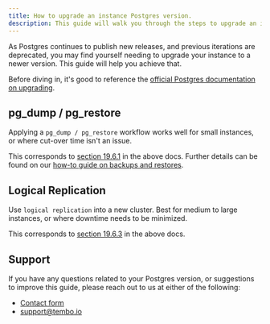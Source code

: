 ```yaml
---
title: How to upgrade an instance Postgres version.
description: This guide will walk you through the steps to upgrade an instance of Postgres to a newer version.
---
```


As Postgres continues to publish new releases, and previous iterations are deprecated, you may find yourself needing to upgrade your instance to a newer version. This guide will help you achieve that.

Before diving in, it's good to reference the [official Postgres documentation on upgrading](https://www.postgresql.org/docs/current/upgrading.html).

## pg_dump / pg_restore

Applying a `pg_dump / pg_restore` workflow works well for small instances, or where cut-over time isn't an issue.

This corresponds to [section 19.6.1](https://www.postgresql.org/docs/current/upgrading.html#UPGRADING-VIA-PGDUMPALL) in the above docs. Further details can be found on our [how-to guide on backups and restores](https://tembo.io/docs/getting-started/postgres_guides/how-to-backup-and-restore-a-postgres-database).

## Logical Replication

Use `logical replication` into a new cluster. Best for medium to large instances, or where downtime needs to be minimized.

This corresponds to [section 19.6.3](https://www.postgresql.org/docs/current/upgrading.html#UPGRADING-VIA-REPLICATION) in the above docs.

## Support

If you have any questions related to your Postgres version, or suggestions to improve this guide, please reach out to us at either of the following:

- [Contact form](https://tembo.io/contact)
- [support@tembo.io](mailto:support@tembo.io)
